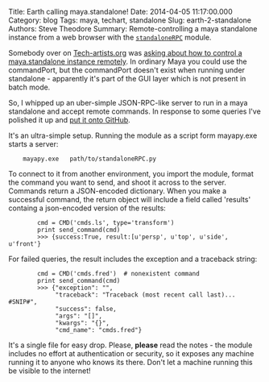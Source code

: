 Title: Earth calling maya.standalone!
Date: 2014-04-05 11:17:00.000
Category: blog
Tags: maya, techart, standalone 
Slug: earth-2-standalone
Authors: Steve Theodore
Summary: Remote-controlling a maya standalone instance from a web browser with the [`standaloneRPC`](https://github.com/theodox/standaloneRPC) module.

Somebody over on [Tech-artists.org](http://tech-artists.org) was [asking about how to control a maya.standalone instance remotely](http://tech-artists.org/forum/showthread.php?4642-Python-Maya-Open-commandPort-for-Mayapy&p=24225#post24225).  In ordinary Maya you could use the commandPort, but the commandPort doesn't exist when running under standalone - apparently it's part of the GUI layer which is not present in batch mode.  
  
So, I whipped up an uber-simple JSON-RPC-like server to run in a maya standalone and accept remote commands. In response to some queries I've polished it up and [put it onto GitHub](https://github.com/theodox/standaloneRPC).  
  
It's an ultra-simple setup. Running the module as a script form mayapy.exe starts a server:      
    
        mayapy.exe   path/to/standaloneRPC.py

  
To connect to it from another environment, you import the module, format the command you want to send, and shoot it across to the server. Commands return a JSON-encoded dictionary. When you make a successful command, the return object will include a field called 'results' containg a json-encoded version of the results:       
    
                 
            cmd = CMD('cmds.ls', type='transform')  
            print send_command(cmd)  
            >>> {success:True, result:[u'persp', u'top', u'side', u'front'}  
     

For failed queries, the result includes the exception and a traceback string:   

            cmd = CMD('cmds.fred')  # nonexistent command  
            print send_command(cmd)  
            >>> {"exception": "",   
                 "traceback": "Traceback (most recent call last)... #SNIP#",  
                 "success": false,   
                 "args": "[]",   
                 "kwargs": "{}",   
                 "cmd_name": "cmds.fred"}  
     
  
It's a single file for easy drop. Please, **please** read the notes - the module includes no effort at authentication or security, so it exposes any machine running it to anyone who knows its there. Don't let a machine running this be visible to the internet! 

